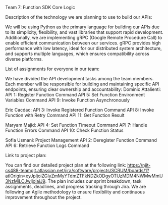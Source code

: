 Team 7: Function SDK Core Logic


Description of the technology we are planning to use to build our APIs:

We will be using Python as the primary language for building our APIs due to its simplicity, flexibility, and vast libraries that support rapid development. Additionally, we are implementing gRPC (Google Remote Procedure Call) to enable efficient communication between our services. gRPC provides high performance with low latency, ideal for our distributed system architecture, and supports multiple languages, which ensures compatibility across diverse platforms.


List of assignments for everyone in our team:

We have divided the API development tasks among the team members. Each member will be responsible for building and maintaining specific API endpoints, ensuring clear ownership and accountability:
Dominic Attalienti:
API 1: Register Function Command
API 5: Set Function Environment Variables Command
API 9: Invoke Function Asynchronously

Eric Cacdac: 
API 3: Invoke Registered Function Command
API 8: Invoke Function with Retry Command
API 11: Get Function Result

Maryam Majid: 
API 4: Set Function Timeout Command
API 7: Handle Function Errors Command
API 10: Check Function Status

Sofia Usmani: 
Project Management
API 2: Deregister Function Command
API 6: Retrieve Function Logs Command


Link to project plan:

You can find our detailed project plan at the following link: https://njit-cs488-teamgit.atlassian.net/jira/software/projects/SCRUM/boards/1?atlOrigin=eyJpIjoiZGIyZmMyYTdmZTFkNDZkODgyOTUzMDM4NWMwMmU3NzMiLCJwIjoiaiJ9. The plan includes our sprint breakdown, task assignments, deadlines, and progress tracking through Jira. We are following an Agile methodology to ensure flexibility and continuous improvement throughout the project.


